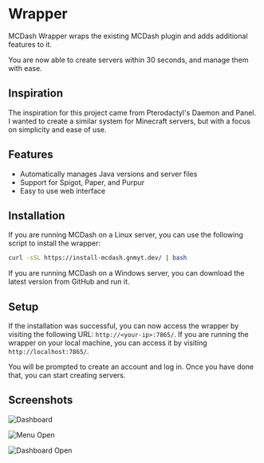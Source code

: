 # Wrapper

MCDash Wrapper wraps the existing MCDash plugin and adds additional features to it.

You are now able to create servers within 30 seconds, and manage them with ease.

## Inspiration

The inspiration for this project came from Pterodactyl's Daemon and Panel. I wanted to create a similar system for
Minecraft servers, but with a focus on simplicity and ease of use.

## Features

- Automatically manages Java versions and server files
- Support for Spigot, Paper, and Purpur
- Easy to use web interface

## Installation

If you are running MCDash on a Linux server, you can use the following script to install the wrapper:

```bash
curl -sSL https://install-mcdash.gnmyt.dev/ | bash
```

If you are running MCDash on a Windows server, you can download the latest version from GitHub and run it.

## Setup

If the installation was successful, you can now access the wrapper by visiting the following URL:
`http://<your-ip>:7865/`.
If you are running the wrapper on your local machine, you can access it by visiting `http://localhost:7865/`.

You will be prompted to create an account and log in. Once you have done that, you can start creating servers.

## Screenshots

![Dashboard](/img/screenshots/wrapper/home.png)

![Menu Open](/img/screenshots/wrapper/menu.png)

![Dashboard Open](/img/screenshots/wrapper/open.png)